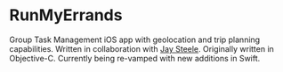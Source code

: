 # RunMyErrands
Group Task Management iOS app with geolocation and trip planning capabilities.  Written in collaboration with <a href="https://github.com/steeley1107">Jay Steele</a>.  Originally written in Objective-C.  Currently being re-vamped with new additions in Swift.

